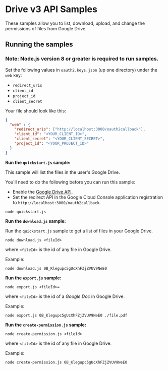 # Drive v3 API Samples

These samples allow you to list, download, upload, and change the permissions of files from Google Drive.

## Running the samples

### **Note: Node.js version 8 or greater is required to run samples.**
Set the following values in `oauth2.keys.json` (up one directory) under the `web` key:

* `redirect_uris`
* `client_id`
* `project_id`
* `client_secret`

Your file should look like this:

```json
{
  "web" : {
    "redirect_uris": ["http://localhost:3000/oauth2callback"],
    "client_id": "<YOUR_CLIENT_ID>",
    "client_secret": "<YOUR_CLIENT_SECRET>",
    "project_id": "<YOUR_PROJECT_ID>"
  }
}
```

__Run the `quickstart.js` sample:__

This sample will list the files in the user's Google Drive.

You'll need to do the following before you can run this sample:

* Enable the [Google Drive API](https://console.developers.google.com/apis/api/drive.googleapis.com/overview).
* Set the redirect API in the Google Cloud Console application registration to `http://localhost:3000/oauth2callback`.

```
node quickstart.js
```

__Run the `download.js` sample:__

Run the `quickstart.js` sample to get a list of files in your Google Drive.  

```
node download.js <fileId>
```

where `<fileId>` is the id of any file in Google Drive.

Example:

```
node download.js 0B_Klegupc5gUcXhFZjZVUV9NeE0
```

__Run the `export.js` sample:__

```
node export.js <fileId>=
```

where `<fileId>` is the id of a _Google Doc_ in Google Drive.

Example:

```
node export.js 0B_Klegupc5gUcXhFZjZVUV9NeE0 ./file.pdf
```

__Run the `create-permission.js` sample:__

```
node create-permission.js <fileId>
```

where `<fileId>` is the id of any file in Google Drive.

Example:

```
node create-permission.js 0B_Klegupc5gUcXhFZjZVUV9NeE0
```
